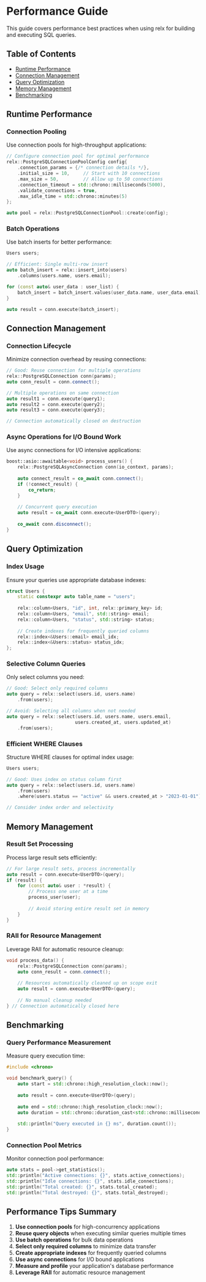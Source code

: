 # Performance Guide

This guide covers performance best practices when using relx for building and executing SQL queries.

## Table of Contents

- [Runtime Performance](#runtime-performance)
- [Connection Management](#connection-management)
- [Query Optimization](#query-optimization)
- [Memory Management](#memory-management)
- [Benchmarking](#benchmarking)

## Runtime Performance

### Connection Pooling

Use connection pools for high-throughput applications:

```cpp
// Configure connection pool for optimal performance
relx::PostgreSQLConnectionPoolConfig config{
    .connection_params = {/* connection details */},
    .initial_size = 10,     // Start with 10 connections
    .max_size = 50,         // Allow up to 50 connections
    .connection_timeout = std::chrono::milliseconds(5000),
    .validate_connections = true,
    .max_idle_time = std::chrono::minutes(5)
};

auto pool = relx::PostgreSQLConnectionPool::create(config);
```

### Batch Operations

Use batch inserts for better performance:

```cpp
Users users;

// Efficient: Single multi-row insert
auto batch_insert = relx::insert_into(users)
    .columns(users.name, users.email);

for (const auto& user_data : user_list) {
    batch_insert = batch_insert.values(user_data.name, user_data.email);
}

auto result = conn.execute(batch_insert);
```

## Connection Management

### Connection Lifecycle

Minimize connection overhead by reusing connections:

```cpp
// Good: Reuse connection for multiple operations
relx::PostgreSQLConnection conn(params);
auto conn_result = conn.connect();

// Multiple operations on same connection
auto result1 = conn.execute(query1);
auto result2 = conn.execute(query2);
auto result3 = conn.execute(query3);

// Connection automatically closed on destruction
```

### Async Operations for I/O Bound Work

Use async connections for I/O intensive applications:

```cpp
boost::asio::awaitable<void> process_users() {
    relx::PostgreSQLAsyncConnection conn(io_context, params);
    
    auto connect_result = co_await conn.connect();
    if (!connect_result) {
        co_return;
    }
    
    // Concurrent query execution
    auto result = co_await conn.execute<UserDTO>(query);
    
    co_await conn.disconnect();
}
```

## Query Optimization

### Index Usage

Ensure your queries use appropriate database indexes:

```cpp
struct Users {
    static constexpr auto table_name = "users";
    
    relx::column<Users, "id", int, relx::primary_key> id;
    relx::column<Users, "email", std::string> email;
    relx::column<Users, "status", std::string> status;
    
    // Create indexes for frequently queried columns
    relx::index<&Users::email> email_idx;
    relx::index<&Users::status> status_idx;
};
```

### Selective Column Queries

Only select columns you need:

```cpp
// Good: Select only required columns
auto query = relx::select(users.id, users.name)
    .from(users);

// Avoid: Selecting all columns when not needed
auto query = relx::select(users.id, users.name, users.email, 
                         users.created_at, users.updated_at)
    .from(users);
```

### Efficient WHERE Clauses

Structure WHERE clauses for optimal index usage:

```cpp
Users users;

// Good: Uses index on status column first
auto query = relx::select(users.id, users.name)
    .from(users)
    .where(users.status == "active" && users.created_at > "2023-01-01");

// Consider index order and selectivity
```

## Memory Management

### Result Set Processing

Process large result sets efficiently:

```cpp
// For large result sets, process incrementally
auto result = conn.execute<UserDTO>(query);
if (result) {
    for (const auto& user : *result) {
        // Process one user at a time
        process_user(user);
        
        // Avoid storing entire result set in memory
    }
}
```

### RAII for Resource Management

Leverage RAII for automatic resource cleanup:

```cpp
void process_data() {
    relx::PostgreSQLConnection conn(params);
    auto conn_result = conn.connect();
    
    // Resources automatically cleaned up on scope exit
    auto result = conn.execute<UserDTO>(query);
    
    // No manual cleanup needed
} // Connection automatically closed here
```

## Benchmarking

### Query Performance Measurement

Measure query execution time:

```cpp
#include <chrono>

void benchmark_query() {
    auto start = std::chrono::high_resolution_clock::now();
    
    auto result = conn.execute<UserDTO>(query);
    
    auto end = std::chrono::high_resolution_clock::now();
    auto duration = std::chrono::duration_cast<std::chrono::milliseconds>(end - start);
    
    std::println("Query executed in {} ms", duration.count());
}
```

### Connection Pool Metrics

Monitor connection pool performance:

```cpp
auto stats = pool->get_statistics();
std::println("Active connections: {}", stats.active_connections);
std::println("Idle connections: {}", stats.idle_connections);
std::println("Total created: {}", stats.total_created);
std::println("Total destroyed: {}", stats.total_destroyed);
```

## Performance Tips Summary

1. **Use connection pools** for high-concurrency applications
2. **Reuse query objects** when executing similar queries multiple times
3. **Use batch operations** for bulk data operations
4. **Select only required columns** to minimize data transfer
5. **Create appropriate indexes** for frequently queried columns
6. **Use async connections** for I/O bound applications
7. **Measure and profile** your application's database performance
8. **Leverage RAII** for automatic resource management
